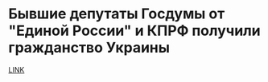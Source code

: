 # Бывшие депутаты Госдумы от "Единой России" и КПРФ получили гражданство Украины



[LINK](https://varlamov.ru/2235673.html)